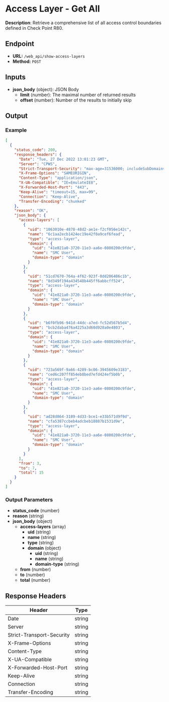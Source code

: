 # Access Layer - Get All

**Description**: Retrieve a comprehensive list of all access control boundaries defined in Check Point R80.

## Endpoint

- **URL:** `/web_api/show-access-layers`
- **Method:** `POST`
## Inputs

- **json_body** (object): JSON Body
  - **limit** (number): The maximal number of returned results
  - **offset** (number): Number of the results to initially skip
## Output

### Example

```json
[
  {
    "status_code": 200,
    "response_headers": {
      "Date": "Tue, 27 Dec 2022 13:01:23 GMT",
      "Server": "CPWS",
      "Strict-Transport-Security": "max-age=31536000; includeSubDomains",
      "X-Frame-Options": "SAMEORIGIN",
      "Content-Type": "application/json",
      "X-UA-Compatible": "IE=EmulateIE8",
      "X-Forwarded-Host-Port": "443",
      "Keep-Alive": "timeout=15, max=99",
      "Connection": "Keep-Alive",
      "Transfer-Encoding": "chunked"
    },
    "reason": "OK",
    "json_body": {
      "access-layers": [
        {
          "uid": "1063010e-4878-48d2-ae1e-f2cf056e142c",
          "name": "6c1aa2ecb1424ec19e42f0a9cef6fead",
          "type": "access-layer",
          "domain": {
            "uid": "41e821a0-3720-11e3-aa6e-0800200c9fde",
            "name": "SMC User",
            "domain-type": "domain"
          }
        },
        {
          "uid": "51cd7670-764a-4f62-923f-0dd206486c1b",
          "name": "8d349f194a434548b445ff6abbcff524",
          "type": "access-layer",
          "domain": {
            "uid": "41e821a0-3720-11e3-aa6e-0800200c9fde",
            "name": "SMC User",
            "domain-type": "domain"
          }
        },
        {
          "uid": "b6f0fb96-941d-44dc-a7ed-fc52d567b5d4",
          "name": "bcb2daba476a4225a3d60d928a0e4803",
          "type": "access-layer",
          "domain": {
            "uid": "41e821a0-3720-11e3-aa6e-0800200c9fde",
            "name": "SMC User",
            "domain-type": "domain"
          }
        },
        {
          "uid": "723a569f-9a66-4289-bc06-3945609e3183",
          "name": "ced6c207ff854eb8bed7efd424ef5b0b",
          "type": "access-layer",
          "domain": {
            "uid": "41e821a0-3720-11e3-aa6e-0800200c9fde",
            "name": "SMC User",
            "domain-type": "domain"
          }
        },
        {
          "uid": "ad28d864-3189-4d33-bce1-e33b571d9f9d",
          "name": "cfa5387ccbeb4adcbeb18887b1531d9e",
          "type": "access-layer",
          "domain": {
            "uid": "41e821a0-3720-11e3-aa6e-0800200c9fde",
            "name": "SMC User",
            "domain-type": "domain"
          }
        }
      ],
      "from": 3,
      "to": 7,
      "total": 15
    }
  }
]
```
### Output Parameters

- **status_code** (number)
- **reason** (string)
- **json_body** (object)
  - **access-layers** (array)
    - **uid** (string)
    - **name** (string)
    - **type** (string)
    - **domain** (object)
      - **uid** (string)
      - **name** (string)
      - **domain-type** (string)
  - **from** (number)
  - **to** (number)
  - **total** (number)
## Response Headers

| Header | Type |
|--------|------|
| Date | string |
| Server | string |
| Strict-Transport-Security | string |
| X-Frame-Options | string |
| Content-Type | string |
| X-UA-Compatible | string |
| X-Forwarded-Host-Port | string |
| Keep-Alive | string |
| Connection | string |
| Transfer-Encoding | string |